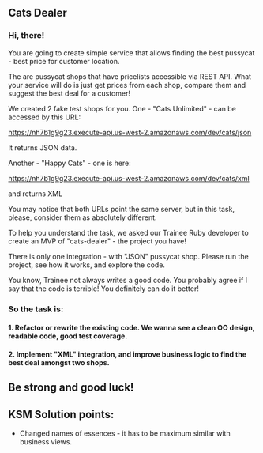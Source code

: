 ## Cats Dealer 
### Hi, there!
You are going to create simple service that allows finding the best pussycat - best price for customer location.

The are pussycat shops that have pricelists accessible via REST API. What your service will do is just get prices from each shop, compare them and suggest the best deal for a customer!

We created 2 fake test shops for you.
One - "Cats Unlimited" - can be accessed by this URL: 

https://nh7b1g9g23.execute-api.us-west-2.amazonaws.com/dev/cats/json

It returns JSON data.

Another - "Happy Cats" - one is here:

https://nh7b1g9g23.execute-api.us-west-2.amazonaws.com/dev/cats/xml

and returns XML

You may notice that both URLs point the same server, but in this task, please, consider them as absolutely different.

To help you understand the task, we asked our Trainee Ruby developer to create an MVP of "cats-dealer" - the project you have!

There is only one integration - with "JSON" pussycat shop.
Please run the project, see how it works, and explore the code.

You know, Trainee not always writes a good code. You probably agree if I say that the code is terrible! You definitely can do it better!

### So the task is:
#### 1. Refactor or rewrite the existing code. We wanna see a clean OO design, readable code, good test coverage.
#### 2. Implement "XML" integration, and improve business logic to find the best deal amongst two shops.

## Be strong and good luck!

## KSM Solution points:
- Changed names of essences - it has to be maximum similar with business views.
